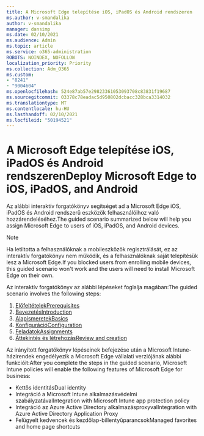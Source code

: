 ```yaml
---
title: A Microsoft Edge telepítése iOS, iPadOS és Android rendszeren
ms.author: v-smandalika
author: v-smandalika
manager: dansimp
ms.date: 02/10/2021
ms.audience: Admin
ms.topic: article
ms.service: o365-administration
ROBOTS: NOINDEX, NOFOLLOW
localization_priority: Priority
ms.collection: Adm_O365
ms.custom:
- "8241"
- "9004604"
ms.openlocfilehash: 524e87ab57e29823361053093708c83831f19687
ms.sourcegitcommit: 03378c78eadac5d950802dcbacc328bca3314032
ms.translationtype: MT
ms.contentlocale: hu-HU
ms.lasthandoff: 02/10/2021
ms.locfileid: "50194521"
---
```

# <a name="deploy-microsoft-edge-to-ios-ipados-and-android"></a><span data-ttu-id="57ee0-102">A Microsoft Edge telepítése iOS, iPadOS és Android rendszeren</span><span class="sxs-lookup"><span data-stu-id="57ee0-102">Deploy Microsoft Edge to iOS, iPadOS, and Android</span></span>

<span data-ttu-id="57ee0-103">Az alábbi interaktív forgatókönyv segítséget ad a Microsoft Edge iOS, iPadOS és Android rendszerű eszközök felhasználóihoz való hozzárendeléséhez.</span><span class="sxs-lookup"><span data-stu-id="57ee0-103">The guided scenario summarized below will help you assign Microsoft Edge to users of iOS, iPadOS, and Android devices.</span></span>

> [!NOTE]
> <span data-ttu-id="57ee0-104">Ha letiltotta a felhasználóknak a mobileszközök regisztrálását, ez az interaktív forgatókönyv nem működik, és a felhasználóknak saját telepítésük lesz a Microsoft Edge.</span><span class="sxs-lookup"><span data-stu-id="57ee0-104">If you blocked users from enrolling mobile devices, this guided scenario won't work and the users will need to install Microsoft Edge on their own.</span></span>

<span data-ttu-id="57ee0-105">Az interaktív forgatókönyv az alábbi lépéseket foglalja magában:</span><span class="sxs-lookup"><span data-stu-id="57ee0-105">The guided scenario involves the following steps:</span></span>

1. [<span data-ttu-id="57ee0-106">Előfeltételek</span><span class="sxs-lookup"><span data-stu-id="57ee0-106">Prerequisites</span></span>](https://docs.microsoft.com/mem/intune/fundamentals/guided-scenarios-edge#prerequisites)
2. [<span data-ttu-id="57ee0-107">Bevezetés</span><span class="sxs-lookup"><span data-stu-id="57ee0-107">Introduction</span></span>](https://docs.microsoft.com/mem/intune/fundamentals/guided-scenarios-edge#step-1---introduction)
3. [<span data-ttu-id="57ee0-108">Alapismeretek</span><span class="sxs-lookup"><span data-stu-id="57ee0-108">Basics</span></span>](https://docs.microsoft.com/mem/intune/fundamentals/guided-scenarios-edge#step-2---basics)
4. [<span data-ttu-id="57ee0-109">Konfiguráció</span><span class="sxs-lookup"><span data-stu-id="57ee0-109">Configuration</span></span>](https://docs.microsoft.com/mem/intune/fundamentals/guided-scenarios-edge#step-3---configuration)
5. [<span data-ttu-id="57ee0-110">Feladatok</span><span class="sxs-lookup"><span data-stu-id="57ee0-110">Assignments</span></span>](https://docs.microsoft.com/mem/intune/fundamentals/guided-scenarios-edge#step-4---assignments)
6. [<span data-ttu-id="57ee0-111">Áttekintés és létrehozás</span><span class="sxs-lookup"><span data-stu-id="57ee0-111">Review and creation</span></span>](https://docs.microsoft.com/mem/intune/fundamentals/guided-scenarios-edge#step-5---review--create)

<span data-ttu-id="57ee0-112">Az irányított forgatókönyv lépéseinek befejezése után a Microsoft Intune-házirendek engedélyezik a Microsoft Edge vállalati verziójának alábbi funkcióit:</span><span class="sxs-lookup"><span data-stu-id="57ee0-112">After you complete the steps in the guided scenario, Microsoft Intune policies will enable the following features of Microsoft Edge for business:</span></span>

- <span data-ttu-id="57ee0-113">Kettős identitás</span><span class="sxs-lookup"><span data-stu-id="57ee0-113">Dual identity</span></span>
- <span data-ttu-id="57ee0-114">Integráció a Microsoft Intune alkalmazásvédelmi szabályzatával</span><span class="sxs-lookup"><span data-stu-id="57ee0-114">Integration with Microsoft Intune app protection policy</span></span>
- <span data-ttu-id="57ee0-115">Integráció az Azure Active Directory alkalmazásproxyval</span><span class="sxs-lookup"><span data-stu-id="57ee0-115">Integration with Azure Active Directory Application Proxy</span></span>
- <span data-ttu-id="57ee0-116">Felügyelt kedvencek és kezdőlap-billentyűparancsok</span><span class="sxs-lookup"><span data-stu-id="57ee0-116">Managed favorites and home page shortcuts</span></span>
